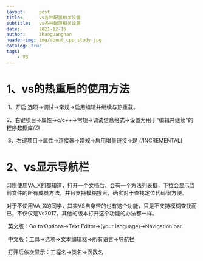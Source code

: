 ```yaml
---
layout:     post
title:      vs各种配置相关设置
subtitle:   vs各种配置相关设置
date:       2021-12-16
author:     zhaoguangnan
header-img: img/about_cpp_study.jpg
catalog: true
tags:
    - VS
---
```


# 1、vs的热重启的使用方法

​	1、开启 选项->调试->常规->启用编辑并继续与热重载。

​	2、右键项目->属性->c/c++->常规->调试信息格式->设置为用于"编辑并继续"的程序数据库/ZI

​	3、右键项目->属性->连接器->常规->启用增量链接->是 (/INCREMENTAL)

# 2、vs显示导航栏

​	习惯使用VA_X的都知道，打开一个文档后，会有一个方法列表框，下拉会显示当前文件的所有成员方法，并且支持模糊搜索，确实对于查找定位代码很方便。

​	对于不使用VA_X的同学，其实VS自身带的也有这个功能，只是不支持模糊查找而已，不仅仅是Vs2017，其他的版本打开这个功能的办法都一样。

​	英文版：Go to Options->Text Editor->(your language)→Navigation bar

​	中文版：工具→选项→文本编辑器→所有语言→导航栏

​	打开后依次显示：工程名→类名→函数名

